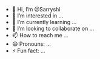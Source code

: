- 👋 Hi, I’m @Sarryshi
- 👀 I’m interested in ...
- 🌱 I’m currently learning ...
- 💞️ I’m looking to collaborate on ...
- 📫 How to reach me ...
- 😄 Pronouns: ...
- ⚡ Fun fact: ...

<!---
Sarryshi/Sarryshi is a ✨ special ✨ repository because its `README.md` (this file) appears on your GitHub profile.
You can click the Preview link to take a look at your changes.
--->
